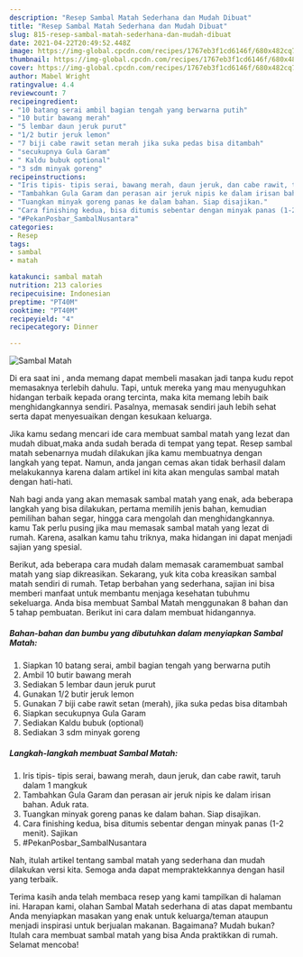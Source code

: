 ```yaml
---
description: "Resep Sambal Matah Sederhana dan Mudah Dibuat"
title: "Resep Sambal Matah Sederhana dan Mudah Dibuat"
slug: 815-resep-sambal-matah-sederhana-dan-mudah-dibuat
date: 2021-04-22T20:49:52.448Z
image: https://img-global.cpcdn.com/recipes/1767eb3f1cd6146f/680x482cq70/sambal-matah-foto-resep-utama.jpg
thumbnail: https://img-global.cpcdn.com/recipes/1767eb3f1cd6146f/680x482cq70/sambal-matah-foto-resep-utama.jpg
cover: https://img-global.cpcdn.com/recipes/1767eb3f1cd6146f/680x482cq70/sambal-matah-foto-resep-utama.jpg
author: Mabel Wright
ratingvalue: 4.4
reviewcount: 7
recipeingredient:
- "10 batang serai ambil bagian tengah yang berwarna putih"
- "10 butir bawang merah"
- "5 lembar daun jeruk purut"
- "1/2 butir jeruk lemon"
- "7 biji cabe rawit setan merah jika suka pedas bisa ditambah"
- "secukupnya Gula Garam"
- " Kaldu bubuk optional"
- "3 sdm minyak goreng"
recipeinstructions:
- "Iris tipis- tipis serai, bawang merah, daun jeruk, dan cabe rawit, taruh dalam 1 mangkuk"
- "Tambahkan Gula Garam dan perasan air jeruk nipis ke dalam irisan bahan. Aduk rata."
- "Tuangkan minyak goreng panas ke dalam bahan. Siap disajikan."
- "Cara finishing kedua, bisa ditumis sebentar dengan minyak panas (1-2 menit). Sajikan"
- "#PekanPosbar_SambalNusantara"
categories:
- Resep
tags:
- sambal
- matah

katakunci: sambal matah 
nutrition: 213 calories
recipecuisine: Indonesian
preptime: "PT40M"
cooktime: "PT40M"
recipeyield: "4"
recipecategory: Dinner

---
```



![Sambal Matah](https://img-global.cpcdn.com/recipes/1767eb3f1cd6146f/680x482cq70/sambal-matah-foto-resep-utama.jpg)

Di era  saat ini , anda memang dapat membeli masakan jadi tanpa kudu repot memasaknya terlebih dahulu. Tapi, untuk mereka yang mau menyuguhkan hidangan terbaik kepada orang tercinta, maka kita memang lebih baik menghidangkannya sendiri. Pasalnya, memasak sendiri jauh lebih sehat serta dapat menyesuaikan dengan kesukaan keluarga.

Jika kamu sedang mencari ide cara membuat sambal matah yang lezat dan mudah dibuat,maka anda sudah berada di tempat yang tepat. Resep sambal matah  sebenarnya mudah dilakukan jika kamu membuatnya dengan langkah yang tepat. Namun, anda jangan cemas akan tidak berhasil dalam melakukannya 
karena dalam artikel ini kita akan mengulas sambal matah dengan hati-hati.  



Nah bagi anda yang akan memasak sambal matah yang enak, ada beberapa langkah yang bisa dilakukan, pertama memilih jenis bahan, kemudian pemilihan bahan segar, hingga cara mengolah dan menghidangkannya. kamu Tak perlu pusing jika mau memasak sambal matah yang lezat di rumah. Karena, asalkan kamu  tahu triknya, maka hidangan ini dapat menjadi sajian yang spesial.

Berikut, ada beberapa cara mudah dalam memasak caramembuat sambal matah yang siap dikreasikan. Sekarang, yuk kita coba kreasikan sambal matah sendiri di rumah. Tetap berbahan yang sederhana, sajian ini bisa memberi manfaat untuk membantu menjaga kesehatan tubuhmu sekeluarga. Anda bisa membuat Sambal Matah menggunakan 8 bahan dan 5 tahap pembuatan. Berikut ini cara dalam membuat hidangannya.

<!--inarticleads1-->

##### Bahan-bahan dan bumbu yang dibutuhkan dalam menyiapkan Sambal Matah:

1. Siapkan 10 batang serai, ambil bagian tengah yang berwarna putih
1. Ambil 10 butir bawang merah
1. Sediakan 5 lembar daun jeruk purut
1. Gunakan 1/2 butir jeruk lemon
1. Gunakan 7 biji cabe rawit setan (merah), jika suka pedas bisa ditambah
1. Siapkan secukupnya Gula Garam
1. Sediakan  Kaldu bubuk (optional)
1. Sediakan 3 sdm minyak goreng




<!--inarticleads2-->

##### Langkah-langkah membuat Sambal Matah:

1. Iris tipis- tipis serai, bawang merah, daun jeruk, dan cabe rawit, taruh dalam 1 mangkuk
1. Tambahkan Gula Garam dan perasan air jeruk nipis ke dalam irisan bahan. Aduk rata.
1. Tuangkan minyak goreng panas ke dalam bahan. Siap disajikan.
1. Cara finishing kedua, bisa ditumis sebentar dengan minyak panas (1-2 menit). Sajikan
1. #PekanPosbar_SambalNusantara




Nah, itulah artikel tentang  sambal matah  yang sederhana dan mudah dilakukan versi kita. Semoga anda dapat mempraktekkannya dengan hasil yang terbaik. 

Terima kasih anda telah membaca resep yang kami tampilkan di halaman ini. Harapan kami, olahan  Sambal Matah sederhana di atas dapat membantu Anda menyiapkan masakan yang enak untuk keluarga/teman ataupun menjadi inspirasi untuk berjualan makanan. Bagaimana? Mudah bukan? Itulah cara membuat sambal matah yang bisa Anda praktikkan di rumah. Selamat mencoba!

